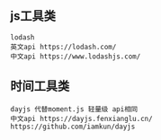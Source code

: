 ##  js工具类 
```
lodash 
英文api https://lodash.com/
中文api https://www.lodashjs.com/
```
##  时间工具类 
```
dayjs 代替moment.js 轻量级 api相同
中文api https://dayjs.fenxianglu.cn/
https://github.com/iamkun/dayjs
```